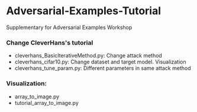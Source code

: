 # Adversarial-Examples-Tutorial
Supplementary for Adversarial Examples Workshop

### Change CleverHans's tutorial
* cleverhans_BasicIterativeMethod.py: Change attack method
* cleverhans_cifar10.py: Change dataset and target model. Visualization
* cleverhans_tune_param.py: Different parameters in same attack method

### Visualization:
* array_to_image.py
* tutorial_array_to_image.py
